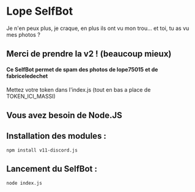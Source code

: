 # Lope SelfBot
Je n'en peux plus, je craque, en plus ils ont vu mon trou... et toi, tu as vu mes photos ?
## Merci de prendre la v2 ! (beaucoup mieux)

#### Ce SelfBot permet de spam des photos de lope75015 et de fabriceledechet

Mettez votre token dans l'index.js (tout en bas a place de TOKEN_ICI_MASSI)

## Vous avez besoin de Node.JS

## Installation des modules :
```
npm install v11-discord.js
```

## Lancement du SelfBot :
```
node index.js
```

